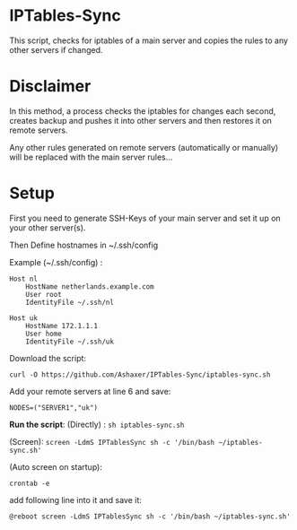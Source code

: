# IPTables-Sync
This script, checks for iptables of a main server and copies the rules to any other servers if changed.

# Disclaimer 
In this method, a process checks the iptables for changes each second, creates backup and pushes it into other servers and then restores it on remote servers.

Any other rules generated on remote servers (automatically or manually) will be replaced with the main server rules...

# Setup
First you need to generate SSH-Keys of your main server and set it up on your other server(s).

Then Define hostnames in ~/.ssh/config

Example (~/.ssh/config) :
```
Host nl
    HostName netherlands.example.com
    User root
    IdentityFile ~/.ssh/nl

Host uk
    HostName 172.1.1.1
    User home
    IdentityFile ~/.ssh/uk
```

Download the script:
```
curl -O https://github.com/Ashaxer/IPTables-Sync/iptables-sync.sh
```

Add your remote servers at line 6 and save:
```
NODES=("SERVER1","uk")
```

**Run the script**:
(Directly) : ```sh iptables-sync.sh```

(Screen): ```screen -LdmS IPTablesSync sh -c '/bin/bash ~/iptables-sync.sh'```

(Auto screen on startup): 

```crontab -e```

add following line into it and save it:

```@reboot screen -LdmS IPTablesSync sh -c '/bin/bash ~/iptables-sync.sh'```
